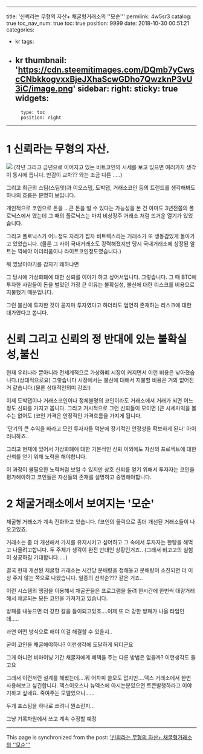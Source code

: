 
---
title: '신뢰라는 무형의 자산+ 채굴형거래소의 ''모순'''
permlink: 4w5sr3
catalog: true
toc_nav_num: true
toc: true
position: 9999
date: 2018-10-30 00:51:21
categories:
- kr
tags:
- kr
thumbnail: 'https://cdn.steemitimages.com/DQmb7yCwscCNbkkogvxxBjeJXhaScwGDho7QwzknP3vU3iC/image.png'
sidebar:
    right:
        sticky: true
widgets:
    -
        type: toc
        position: right
---


# 1 신뢰라는 무형의 자산.

![](https://cdn.steemitimages.com/DQmb7yCwscCNbkkogvxxBjeJXhaScwGDho7QwzknP3vU3iC/image.png)
(작년 그리고 금년으로 이어지고 있는 비트코인의 시세를 보고 있으면 여러가지 생각이 동시에 듭니다. 만감이 교차?? 와는 조금 다른 .....)

그리고 최근의 스팀(스팀잇)과 이오스댑, 도박댑, 거래소코인 등의 트랜드를 생각해봐도 하나의 흐름은 분명히 보입니다.

개인적으로 코인으로 돈을 ...큰 돈을 벌 수 있다는 가능성을 본 건 아마도 3년전쯤의 폴로닉스에서 였는데 그 때의 폴로닉스는 마치 비상장주 거래소 처럼 뜨거운 열기가 있었습니다.

그리고 폴로닉스가 어느정도 자리가 잡자 비트렉스라는 거래소가 또 생동감있게 돌아가고 있었습니다. 
(물론 그 사이 국내거래소도 강력해졌지만 당시 국내거래소에 상장된 알트는 끽해야 이더리움이나 라이트코인정도였습니다.)

뭐 옜날이야기를 갑자기 왜하냐면 

그 당시에 가상화폐에 대한 신뢰를 이야기 하고 싶어서입니다.  그렇습니다. 그 때 BTC에 투자한 사람들이 돈을 벌었던 가장 큰 이유는 불확실성, 불신에 대한 리스크를 비용으로 지불했기 때문입니다.

그런 불신에 투자한 것이 묻지마 투자였다고 하더라도 엄연히 존재하는 리스크에 대한 대가였다고 봅니다.


#  신뢰 그리고 신뢰의 정 반대에 있는 불확실성,불신 

 현재 우리나라 뿐아니라 전세계적으로 가상화폐 시장이 커지면서 이런 비용은  낮아졌습니다.(상대적으로요) 그렇습니다 시장에서는  불신에 대해서 지불할 비용은 거의 없어진거 같습니다.(물론 상대적인의미 강조!)

이제 도박댑이나 거래소코인이나 정체불명의 코인이라도 거래소에서 거래가 되면 어느정도 신뢰를 가지고 봅니다. 그리고 거시적으로 그런 신뢰들이 모이면 (큰 시세차익을 볼 수는 없어도 )코인 가격은 안정적인 가격흐름을 가지게 됩니다. 

'단기의 큰 수익을 바라고 모인 투자자들 덕분에 장기적인 안정성을 확보하게 된다' 아이러니하죠..

그리고 현재에 있어서 가상화폐에 대한 기본적인 신뢰 이외에도 자신의 프로젝트에 대한 신뢰를 얻기 위해 노력을 해야합니다. 

이 과정이 불필요한 노력처럼 보일 수 있지만 상호 신뢰를 얻기 위해서 투자자는 코인을 평가해야하고 코인들은 자신들의 존재를 설명하고 증명해야합니다.

# 2 채굴거래소에서 보여지는 '모순'

채굴형 거래소가 계속 진화하고 있습니다. f코인의 몰락으로 좀더 개선된 거래소들이 나오고있죠.

거래소는 좀 더 개선해서 가치를 유지시키고 싶어하고 그 속에서 투자자는 한탕을 해먹고 나올려고합니다. 두 주체가 생각이 완전 반대인 상황인거죠..
(그래서 비고고의 실험이 성공하길 기대합니다.....)

결국 현재 개선된 채굴형 거래소는 시간당 분배량을 정해놓고 분배량이 소진되면 더 이상 주지 않는 쪽으로 나왔습니다. 일종의 선착순??? 같은 거죠..

이런 시스템의 맹점을 이용해서 채굴꾼들은 프로그램을 돌려 한시간에 한번씩 대량거래해서 채굴되는 모든 코인을 가져가고 있습니다.

방패를 내놓으면 더 강한 칼을 들이되고있죠....이제 또 더 강한 방패가 나올 타임인데.....

과연 어떤 방식으로 해야 이걸 해결할 수 있을지..

굳이 코인을 채굴해야하나? 이런생각에 도달하게 되더군요

그게 아니면 비마이닝 기간 채굴자에게 혜택을 주는 다른 방법은 없을까? 이런생각도 들고요

그래서 이런저런 설계를 해봤는데....뭐 어차피 쓸모도 없지만....덱스 거래소에서 한번 사용해보고 싶긴합니다. 덱스이오스나 뉴덱스에 아시는분있으면 토큰발행하라고 이야기하고 싶네요. 죽여주는 모델있으니......

두개 포스팅을 하나로 쓰려니 뭔소린지...

그냥 기록차원에서 쓰고 계속 수정할 예정

- - -

This page is synchronized from the post: ['신뢰라는 무형의 자산+ 채굴형거래소의 ''모순'''](https://steemit.com/@virus707/4w5sr3)
